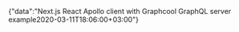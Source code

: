 {"data":"Next.js React Apollo client with Graphcool GraphQL server example2020-03-11T18:06:00+03:00"}
